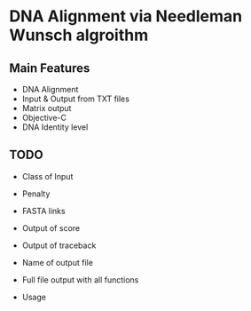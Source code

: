 DNA Alignment via Needleman Wunsch algroithm
==============

Main Features
--------------
- DNA Alignment
- Input & Output from TXT files
- Matrix output
- Objective-C
- DNA Identity level

TODO
--------------
- Class of Input

- Penalty

- FASTA links

- Output of score
- Output of traceback
- Name of output file
- Full file output with all functions

- Usage